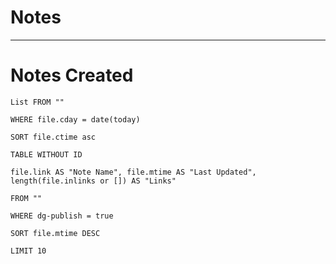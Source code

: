 # Notes


---
# Notes Created
```dataview  
List FROM ""  

WHERE file.cday = date(today)  

SORT file.ctime asc
```


```dataview  
TABLE WITHOUT ID  

file.link AS "Note Name", file.mtime AS "Last Updated", length(file.inlinks or []) AS "Links"  

FROM ""  

WHERE dg-publish = true  

SORT file.mtime DESC  

LIMIT 10
```
